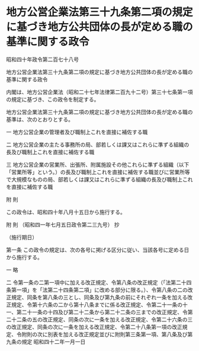 # 地方公営企業法第三十九条第二項の規定に基づき地方公共団体の長が定める職の基準に関する政令

昭和四十年政令第二百七十八号

地方公営企業法第三十九条第二項の規定に基づき地方公共団体の長が定める職の基準に関する政令

内閣は、地方公営企業法（昭和二十七年法律第二百九十二号）第三十七条第一項の規定に基づき、この政令を制定する。

地方公営企業法第三十九条第二項の規定に基づき地方公共団体の長が定める職の基準は、次のとおりとする。

一 地方公営企業の管理者及び職制上これを直接に補佐する職

二 地方公営企業の主たる事務所の局、部若しくは課又はこれらに準ずる組織の長及び職制上これを直接に補佐する職

三 地方公営企業の営業所、出張所、附属施設その他これらに準ずる組織（以下「営業所等」という。）の長及び職制上これを直接に補佐する職並びに営業所等で大規模なものの局、部若しくは課又はこれらに準ずる組織の長及び職制上これを直接に補佐する職

附 則

この政令は、昭和四十年八月十五日から施行する。

附 則 （昭和四一年七月五日政令第二三九号） 抄

（施行期日）

第一条 この政令の規定は、次の各号に掲げる区分に従い、当該各号に定める日から施行する。

一 略

二 令第一条の二第一項中に加える改正規定、令第八条の改正規定（「法第二十四条第一項」を「法第二十四条第二項」に改める部分に限る。）、令第八条の二の改正規定、同条を第八条の三とし、同条及び第九条の前にそれぞれ一条を加える改正規定、令第十六条の二から第十八条までに係る改正規定、令第二十一条の十一、第二十一条の十四及び第二十二条から第二十二条の三までの改正規定、令第二十二条の五の改正規定、同条の次に一条を加える改正規定、令第二十六条の三の改正規定、同条の次に一条を加える改正規定、令第二十八条第一項の改正規定、令附則の次に別表を加える改正規定並びに附則第三条第一項、第八条及び第九条の規定 昭和四十二年一月一日

